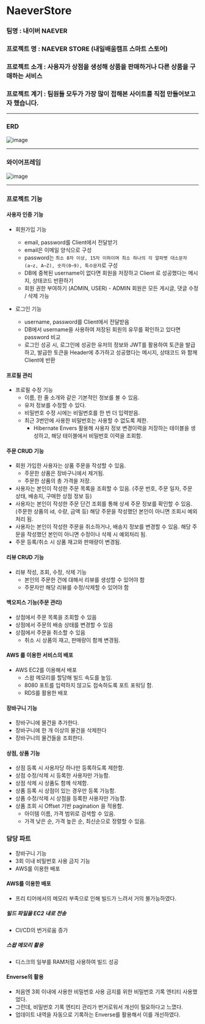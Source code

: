 # NaeverStore
### 팀명 : 내이버 NAEVER 
### 프로젝트 명 : NAEVER STORE (내일배움캠프 스마트 스토어)
### 프로젝트 소개 : 사용자가 상점을 생성해 상품을 판매하거나 다른 상품을 구매하는 서비스 
### 프로젝트 계기 : 팀원들 모두가 가장 많이 접해본 사이트를 직접 만들어보고자 했습니다. 

---
### ERD 
 ![image](https://github.com/NaeverStore/NaeverStore/assets/149165093/3796ff9d-515c-41c9-9d4b-b9c788091659)

---
### 와이어프레임 
![image](https://github.com/NaeverStore/NaeverStore/assets/149165093/464f6409-79af-472c-a9ed-e2187797a9b5)

---
### 프로젝트 기능
#### 사용자 인증 기능 
- 회원가입 기능
  - email, password를 Client에서 전달받기
  - email은  이메일 양식으로 구성
  - password는  `최소 8자 이상, 15자 이하이며 최소 하나의 각 알파벳 대소문자(a~z, A~Z), 숫자(0~9), 특수문자`로 구성
  - DB에 중복된 username이 없다면 회원을 저장하고 Client 로 성공했다는 메시지, 상태코드 반환하기
  - 회원 권한 부여하기 (ADMIN, USER) - ADMIN 회원은 모든 게시글, 댓글 수정 / 삭제 가능

- 로그인 기능
  - username, password를 Client에서 전달받음
  - DB에서 username을 사용하여 저장된 회원의 유무를 확인하고 있다면 password 비교
  - 로그인 성공 시, 로그인에 성공한 유저의 정보와 JWT를 활용하여 토큰을 발급하고, 발급한 토큰을 Header에 추가하고 성공했다는 메시지, 상태코드 와 함께 Client에 반환

#### 프로필 관리 
- 프로필 수정 기능
  - 이름, 한 줄 소개와 같은 기본적인 정보를 볼 수 있음.
  - 유저 정보를 수정할 수 있다.
  - 비밀번호 수정 시에는 비밀번호를 한 번 더 입력받음.
  - 최근 3번안에 사용한 비밀번호는 사용할 수 없도록 제한.
    - Hibernate Envers 활용해 사용자 정보 변경이력을 저장하는 테이블을 생성하고, 해당 테이블에서 비밀번호 이력을 조회함.

#### 주문 CRUD 기능 
- 회원 가입한 사용자는 상품 주문을 작성할 수 있음.
    - 주문한 상품은 장바구니에서 제거됨.
    - 주문한 상품의 총 가격을 저장.
- 사용자는 본인이 작성한 주문 목록을 조회할 수 있음. (주문 번호, 주문 일자, 주문 상태, 배송지, 구매한 상점 정보 등)
- 사용자는 본인이 작성한 주문 단건 조회를 통해 상세 주문 정보를 확인할 수 있음. (주문한 상품의 id, 수량, 금액 등) 해당 주문을 작성했던 본인이 아니면 조회시 예외처리 됨.
- 사용자는 본인이 작성한 주문을 취소하거나, 배송지 정보를 변경할 수 있음. 해당 주문을 작성했던 본인이 아니면 수정이나 삭제 시 예외처리 됨.
- 주문 등록/취소 시 상품 재고와 판매량이 변경됨.

#### 리뷰 CRUD 기능 
- 리뷰 작성, 조회, 수정, 삭제 기능
    - 본인의 주문한 건에 대해서 리뷰를 생성할 수 있어야 함
    - 주문자만 해당 리뷰를 수정/삭제할 수 있어야 함

#### 백오피스 기능(주문 관리)
- 상점에서 주문 목록을 조회할 수 있음
- 상점에서 주문의 배송 상태를 변경할 수 있음
- 상점에서 주문을 취소할 수 있음
    - 취소 시 상품의 재고, 판매량이 함께 변경됨.

#### AWS 를 이용한 서비스의 배포
- AWS EC2를 이용해서 배포
    - 스왑 메모리를 할당해 빌드 속도를 높임.
    - 8080 포트를 입력하지 않고도 접속하도록 포트 포워딩 함.
    - RDS를 활용한 배포

#### 장바구니 기능
- 장바구니에 물건을 추가한다.
- 장바구니에 한 개 이상의 물건을 삭제한다
- 장바구니의 물건들을 조회한다.


#### 상점, 상품 기능
- 상점 등록 시 사용자당 하나만 등록하도록 제한함.
- 상점 수정/삭제 시 등록한 사용자만 가능함.
- 상점 삭제 시 상품도 함께 삭제함.
- 상품 등록 시 상점이 있는 경우만 등록 가능함.
- 상품 수정/삭제 시 상점을 등록한 사용자만 가능함.
- 상품 조회 시 Offset 기반 pagination 을 적용함.
    - 아이템 이름, 가격 범위로 검색할 수 있음.
    - 가격 낮은 순, 가격 높은 순, 최신순으로 정렬할 수 있음.

### 담당 파트
 * 장바구니 기능
 * 3회 이내 비밀번호 사용 금지 기능
 * AWS를 이용한 배포
#### AWS를 이용한 배포
 * 프리 티어에서의 메모리 부족으로 인해 빌드가 느려서 거의 불가능하였다.
##### 빌드 파일을 EC2 내로 전송
 * CI/CD의 번거로움 증가
##### 스왑 메모리 활용
 * 디스크의 일부를 RAM처럼 사용하여 빌드 성공
#### Enverse의 활용
 * 처음엔 3회 이내에 사용한 비밀번호 사용 금지를 위한 비밀번호 기록 엔티티 사용했었다.
 * 그런데, 비밀번호 기록 엔티티 관리가 번거로워서 개선이 필요하다고 느꼈다.
 * 업데이트 내역을 자동으로 기록하는 Enverse를 활용해서 이를 개선하였다.
